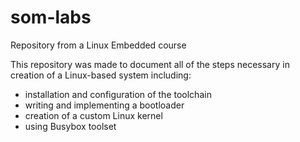 # som-labs
Repository from a Linux Embedded course

This repository was made to document all of the steps necessary in creation of a Linux-based system including:
- installation and configuration of the toolchain
- writing and implementing a bootloader 
- creation of a custom Linux kernel
- using Busybox toolset
